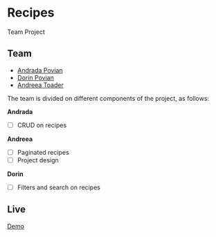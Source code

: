 # Recipes
Team Project 


## Team 
- [Andrada Povian](https://github.com/AndraPovian)
- [Dorin Povian](https://github.com/DorinPovian)
- [Andreea Toader](https://github.com/dianaat)


The team is divided on different components of the project, as follows:

<b>Andrada</b>
- [ ] CRUD on recipes

<b>Andreea</b>
- [ ] Paginated recipes
- [ ] Project design

<b>Dorin</b>
- [ ] Filters and search on recipes


## Live
[Demo](https://andrapovian.github.io/recipes/)
